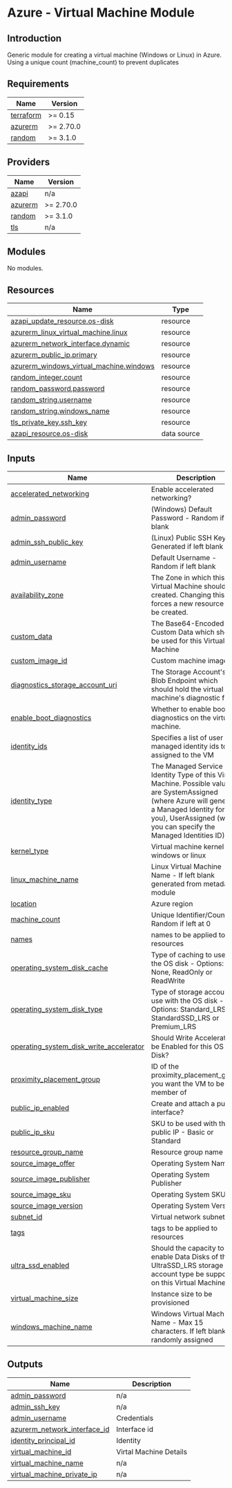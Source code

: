 # Azure - Virtual Machine Module

## Introduction
Generic module for creating a virtual machine (Windows or Linux) in Azure. 
Using a unique count (machine_count) to prevent duplicates
<br />

<!--- BEGIN_TF_DOCS --->
## Requirements

| Name | Version |
|------|---------|
| <a name="requirement_terraform"></a> [terraform](#requirement\_terraform) | >= 0.15 |
| <a name="requirement_azurerm"></a> [azurerm](#requirement\_azurerm) | >= 2.70.0 |
| <a name="requirement_random"></a> [random](#requirement\_random) | >= 3.1.0 |

## Providers

| Name | Version |
|------|---------|
| <a name="provider_azapi"></a> [azapi](#provider\_azapi) | n/a |
| <a name="provider_azurerm"></a> [azurerm](#provider\_azurerm) | >= 2.70.0 |
| <a name="provider_random"></a> [random](#provider\_random) | >= 3.1.0 |
| <a name="provider_tls"></a> [tls](#provider\_tls) | n/a |

## Modules

No modules.

## Resources

| Name | Type |
|------|------|
| [azapi_update_resource.os-disk](https://registry.terraform.io/providers/hashicorp/azapi/latest/docs/resources/update_resource) | resource |
| [azurerm_linux_virtual_machine.linux](https://registry.terraform.io/providers/hashicorp/azurerm/latest/docs/resources/linux_virtual_machine) | resource |
| [azurerm_network_interface.dynamic](https://registry.terraform.io/providers/hashicorp/azurerm/latest/docs/resources/network_interface) | resource |
| [azurerm_public_ip.primary](https://registry.terraform.io/providers/hashicorp/azurerm/latest/docs/resources/public_ip) | resource |
| [azurerm_windows_virtual_machine.windows](https://registry.terraform.io/providers/hashicorp/azurerm/latest/docs/resources/windows_virtual_machine) | resource |
| [random_integer.count](https://registry.terraform.io/providers/hashicorp/random/latest/docs/resources/integer) | resource |
| [random_password.password](https://registry.terraform.io/providers/hashicorp/random/latest/docs/resources/password) | resource |
| [random_string.username](https://registry.terraform.io/providers/hashicorp/random/latest/docs/resources/string) | resource |
| [random_string.windows_name](https://registry.terraform.io/providers/hashicorp/random/latest/docs/resources/string) | resource |
| [tls_private_key.ssh_key](https://registry.terraform.io/providers/hashicorp/tls/latest/docs/resources/private_key) | resource |
| [azapi_resource.os-disk](https://registry.terraform.io/providers/hashicorp/azapi/latest/docs/data-sources/resource) | data source |

## Inputs

| Name | Description | Type | Default | Required |
|------|-------------|------|---------|:--------:|
| <a name="input_accelerated_networking"></a> [accelerated\_networking](#input\_accelerated\_networking) | Enable accelerated networking? | `bool` | `false` | no |
| <a name="input_admin_password"></a> [admin\_password](#input\_admin\_password) | (Windows) Default Password - Random if left blank | `string` | `""` | no |
| <a name="input_admin_ssh_public_key"></a> [admin\_ssh\_public\_key](#input\_admin\_ssh\_public\_key) | (Linux) Public SSH Key - Generated if left blank | `string` | `""` | no |
| <a name="input_admin_username"></a> [admin\_username](#input\_admin\_username) | Default Username - Random if left blank | `string` | `""` | no |
| <a name="input_availability_zone"></a> [availability\_zone](#input\_availability\_zone) | The Zone in which this Virtual Machine should be created. Changing this forces a new resource to be created. | `number` | `null` | no |
| <a name="input_custom_data"></a> [custom\_data](#input\_custom\_data) | The Base64-Encoded Custom Data which should be used for this Virtual Machine | `string` | `null` | no |
| <a name="input_custom_image_id"></a> [custom\_image\_id](#input\_custom\_image\_id) | Custom machine image ID | `string` | `null` | no |
| <a name="input_diagnostics_storage_account_uri"></a> [diagnostics\_storage\_account\_uri](#input\_diagnostics\_storage\_account\_uri) | The Storage Account's Blob Endpoint which should hold the virtual machine's diagnostic files. | `string` | `null` | no |
| <a name="input_enable_boot_diagnostics"></a> [enable\_boot\_diagnostics](#input\_enable\_boot\_diagnostics) | Whether to enable boot diagnostics on the virtual machine. | `bool` | `false` | no |
| <a name="input_identity_ids"></a> [identity\_ids](#input\_identity\_ids) | Specifies a list of user managed identity ids to be assigned to the VM | `list(string)` | `[]` | no |
| <a name="input_identity_type"></a> [identity\_type](#input\_identity\_type) | The Managed Service Identity Type of this Virtual Machine. Possible values are SystemAssigned (where Azure will generate a Managed Identity for you), UserAssigned (where you can specify the Managed Identities ID). | `string` | `"SystemAssigned"` | no |
| <a name="input_kernel_type"></a> [kernel\_type](#input\_kernel\_type) | Virtual machine kernel - windows or linux | `string` | `"linux"` | no |
| <a name="input_linux_machine_name"></a> [linux\_machine\_name](#input\_linux\_machine\_name) | Linux Virtual Machine Name - If left blank generated from metadata module | `string` | `""` | no |
| <a name="input_location"></a> [location](#input\_location) | Azure region | `string` | n/a | yes |
| <a name="input_machine_count"></a> [machine\_count](#input\_machine\_count) | Unique Identifier/Count - Random if left at 0 | `number` | `0` | no |
| <a name="input_names"></a> [names](#input\_names) | names to be applied to resources | `map(string)` | n/a | yes |
| <a name="input_operating_system_disk_cache"></a> [operating\_system\_disk\_cache](#input\_operating\_system\_disk\_cache) | Type of caching to use on the OS disk - Options: None, ReadOnly or ReadWrite | `string` | `"ReadWrite"` | no |
| <a name="input_operating_system_disk_type"></a> [operating\_system\_disk\_type](#input\_operating\_system\_disk\_type) | Type of storage account to use with the OS disk - Options: Standard\_LRS, StandardSSD\_LRS or Premium\_LRS | `string` | `"StandardSSD_LRS"` | no |
| <a name="input_operating_system_disk_write_accelerator"></a> [operating\_system\_disk\_write\_accelerator](#input\_operating\_system\_disk\_write\_accelerator) | Should Write Accelerator be Enabled for this OS Disk? | `bool` | `false` | no |
| <a name="input_proximity_placement_group"></a> [proximity\_placement\_group](#input\_proximity\_placement\_group) | ID of the proximity\_placement\_group you want the VM to be a member of | `string` | `null` | no |
| <a name="input_public_ip_enabled"></a> [public\_ip\_enabled](#input\_public\_ip\_enabled) | Create and attach a public interface? | `bool` | `false` | no |
| <a name="input_public_ip_sku"></a> [public\_ip\_sku](#input\_public\_ip\_sku) | SKU to be used with this public IP - Basic or Standard | `string` | `"Standard"` | no |
| <a name="input_resource_group_name"></a> [resource\_group\_name](#input\_resource\_group\_name) | Resource group name | `string` | n/a | yes |
| <a name="input_source_image_offer"></a> [source\_image\_offer](#input\_source\_image\_offer) | Operating System Name | `string` | `null` | no |
| <a name="input_source_image_publisher"></a> [source\_image\_publisher](#input\_source\_image\_publisher) | Operating System Publisher | `string` | `null` | no |
| <a name="input_source_image_sku"></a> [source\_image\_sku](#input\_source\_image\_sku) | Operating System SKU | `string` | `null` | no |
| <a name="input_source_image_version"></a> [source\_image\_version](#input\_source\_image\_version) | Operating System Version | `string` | `"latest"` | no |
| <a name="input_subnet_id"></a> [subnet\_id](#input\_subnet\_id) | Virtual network subnet ID | `string` | n/a | yes |
| <a name="input_tags"></a> [tags](#input\_tags) | tags to be applied to resources | `map(string)` | n/a | yes |
| <a name="input_ultra_ssd_enabled"></a> [ultra\_ssd\_enabled](#input\_ultra\_ssd\_enabled) | Should the capacity to enable Data Disks of the UltraSSD\_LRS storage account type be supported on this Virtual Machine. | `bool` | `false` | no |
| <a name="input_virtual_machine_size"></a> [virtual\_machine\_size](#input\_virtual\_machine\_size) | Instance size to be provisioned | `string` | n/a | yes |
| <a name="input_windows_machine_name"></a> [windows\_machine\_name](#input\_windows\_machine\_name) | Windows Virtual Machine Name - Max 15 characters. If left blank randomly assigned | `string` | `""` | no |

## Outputs

| Name | Description |
|------|-------------|
| <a name="output_admin_password"></a> [admin\_password](#output\_admin\_password) | n/a |
| <a name="output_admin_ssh_key"></a> [admin\_ssh\_key](#output\_admin\_ssh\_key) | n/a |
| <a name="output_admin_username"></a> [admin\_username](#output\_admin\_username) | Credentials |
| <a name="output_azurerm_network_interface_id"></a> [azurerm\_network\_interface\_id](#output\_azurerm\_network\_interface\_id) | Interface id |
| <a name="output_identity_principal_id"></a> [identity\_principal\_id](#output\_identity\_principal\_id) | Identity |
| <a name="output_virtual_machine_id"></a> [virtual\_machine\_id](#output\_virtual\_machine\_id) | Virtal Machine Details |
| <a name="output_virtual_machine_name"></a> [virtual\_machine\_name](#output\_virtual\_machine\_name) | n/a |
| <a name="output_virtual_machine_private_ip"></a> [virtual\_machine\_private\_ip](#output\_virtual\_machine\_private\_ip) | n/a |

<!--- END_TF_DOCS --->
